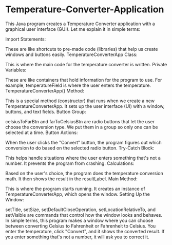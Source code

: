 # Temperature-Converter-Application

This Java program creates a Temperature Converter application with a graphical user interface (GUI). Let me explain it in simple terms:

Import Statements:

These are like shortcuts to pre-made code (libraries) that help us create windows and buttons easily.
TemperatureConverterApp Class:

This is where the main code for the temperature converter is written.
Private Variables:

These are like containers that hold information for the program to use.
For example, temperatureField is where the user enters the temperature.
TemperatureConverterApp() Method:

This is a special method (constructor) that runs when we create a new TemperatureConverterApp.
It sets up the user interface (UI) with a window, buttons, and text fields.
Button Group:

celsiusToFarBtn and farToCelsiusBtn are radio buttons that let the user choose the conversion type.
We put them in a group so only one can be selected at a time.
Button Actions:

When the user clicks the "Convert" button, the program figures out which conversion to do based on the selected radio button.
Try-Catch Block:

This helps handle situations where the user enters something that's not a number. It prevents the program from crashing.
Calculations:

Based on the user's choice, the program does the temperature conversion math.
It then shows the result in the resultLabel.
Main Method:

This is where the program starts running. It creates an instance of TemperatureConverterApp, which opens the window.
Setting Up the Window:

setTitle, setSize, setDefaultCloseOperation, setLocationRelativeTo, and setVisible are commands that control how the window looks and behaves.
In simple terms, this program makes a window where you can choose between converting Celsius to Fahrenheit or Fahrenheit to Celsius. You enter the temperature, click "Convert", and it shows the converted result. If you enter something that's not a number, it will ask you to correct it.




